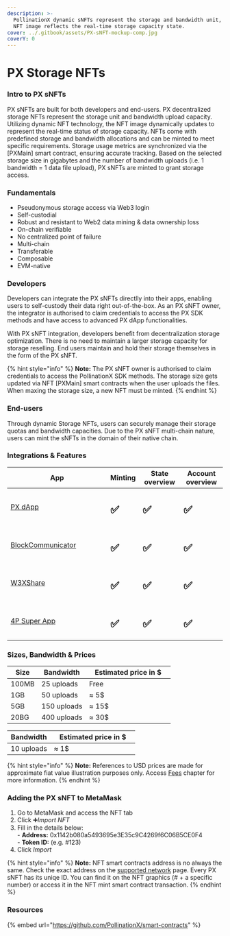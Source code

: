 ```yaml
---
description: >-
  PollinationX dynamic sNFTs represent the storage and bandwidth unit, while the
  NFT image reflects the real-time storage capacity state.
cover: ../.gitbook/assets/PX-sNFT-mockup-comp.jpg
coverY: 0
---
```


# PX Storage NFTs

### Intro to PX  sNFTs

PX sNFTs are built for both developers and end-users. PX decentralized storage NFTs represent the storage unit and bandwidth upload capacity. Utilizing dynamic NFT technology, the NFT image dynamically updates to represent the real-time status of storage capacity. NFTs come with predefined storage and bandwidth allocations and can be minted to meet specific requirements. Storage usage metrics are synchronized via the \[PXMain] smart contract, ensuring accurate tracking. Based on the selected storage size in gigabytes and the number of bandwidth uploads (i.e. 1 bandwidth = 1 data file upload), PX sNFTs are minted to grant storage access.

### Fundamentals

* Pseudonymous storage access via Web3 login
* Self-custodial
* Robust and resistant to Web2 data mining & data ownership loss
* On-chain verifiable
* No centralized point of failure
* Multi-chain
* Transferable
* Composable
* EVM-native

### Developers

Developers can integrate the PX sNFTs directlly into their apps, enabling users to self-custody their data right out-of-the-box. As an PX sNFT owner, the integrator is authorised to claim credentials to access the PX SDK methods and have access to advanced PX dApp functionalities.

With PX sNFT integration, developers benefit from decentralization storage optimization. There is no need to maintain a larger storage capacity for storage reselling. End users maintain and hold their storage themselves in the form of the PX sNFT.&#x20;

{% hint style="info" %}
**Note:** The PX sNFT owner is authorised to claim credentials to access the PollinationX SDK methods. The storage size gets updated via NFT \[PXMain] smart contracts when the user uploads the files. When maxing the storage size, a new NFT must be minted.
{% endhint %}

### End-users

Through dynamic Storage NFTs, users can securely manage their storage quotas and bandwidth capacities. Due to the PX sNFT multi-chain nature, users can mint the sNFTs in the domain of their native chain.

### Integrations & Features

<table><thead><tr><th width="217">App</th><th>Minting</th><th>State overview</th><th>Account overview</th></tr></thead><tbody><tr><td><a href="https://app.pollinationx.io/">PX dApp</a></td><td><h2>✅</h2></td><td><h2>✅</h2></td><td><h2>✅</h2></td></tr><tr><td><a href="https://blockcommunicator.com/">BlockCommunicator</a></td><td><h2>✅</h2></td><td><h2>✅</h2></td><td><h2>✅</h2></td></tr><tr><td><a href="https://w3xshare.com/">W3XShare</a></td><td><h2>✅</h2></td><td><h2>✅</h2></td><td><h2>✅</h2></td></tr><tr><td><a href="https://app.the4thpillar.io/">4P Super App</a></td><td><h2>✅</h2></td><td><h2>✅</h2></td><td><h2>✅</h2></td></tr></tbody></table>

### Sizes, Bandwidth & Prices

<table><thead><tr><th>Size</th><th>Bandwidth</th><th width="182">Estimated price in $</th></tr></thead><tbody><tr><td>100MB</td><td>25 uploads</td><td>Free</td></tr><tr><td>1GB</td><td>50 uploads</td><td>≈ 5$</td></tr><tr><td>5GB</td><td>150 uploads</td><td>≈ 15$ </td></tr><tr><td>20BG</td><td>400 uploads</td><td>≈ 30$</td></tr></tbody></table>

<table><thead><tr><th>Bandwidth</th><th width="182">Estimated price in $</th></tr></thead><tbody><tr><td>10 uploads</td><td>≈ 1$</td></tr></tbody></table>

{% hint style="info" %}
**Note:** References to USD prices are made for approximate fiat value illustration purposes only. Access [Fees](fees.md) chapter for more information.
{% endhint %}

### Adding the PX sNFT to MetaMask

1. Go to MetaMask and access the NFT tab
2. Click ➕_Import NFT_
3. Fill in the details below:\
   \- **Address:** 0x1142b080a5493695e3E35c9C4269f6C06B5CE0F4\
   \- **Token ID:** (e.g. #123)
4. Click _Import_

{% hint style="info" %}
**Note:** NFT smart contracts address is no always the same. Check the exact address on the [supported network](https://wiki.pollinationx.io/overview/supported-networks-and-storages) page. Every PX sNFT has its uniqe ID. You can find it on the NFT graphics (# + a specific number) or access it in the NFT mint smart contract transaction.
{% endhint %}

### Resources

{% embed url="https://github.com/PollinationX/smart-contracts" %}
